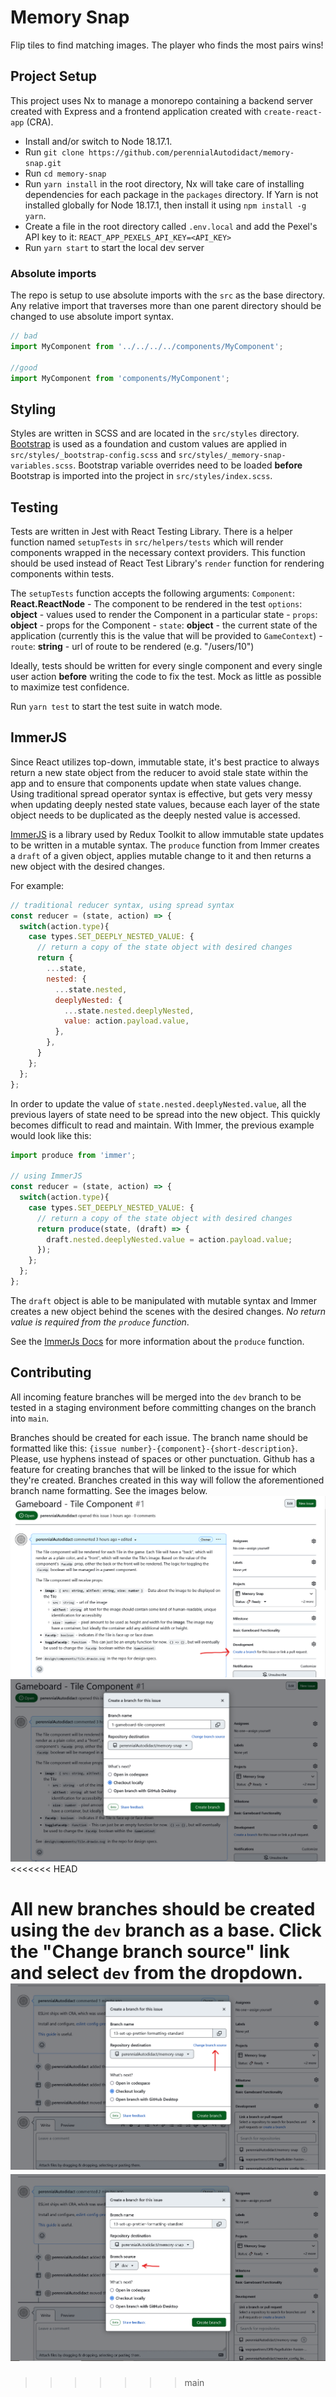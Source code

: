 # Memory Snap
Flip tiles to find matching images. The player who finds the most pairs wins!

## Project Setup
This project uses Nx to manage a monorepo containing a backend server created with Express and a frontend application created with `create-react-app` (CRA).

- Install and/or switch to Node 18.17.1. 
- Run `git clone https://github.com/perennialAutodidact/memory-snap.git`
- Run `cd memory-snap`
- Run `yarn install` in the root directory, Nx will take care of installing dependencies for each package in the `packages` directory. If Yarn is not installed globally for Node 18.17.1, then install it using `npm install -g yarn`.
- Create a file in the root directory called `.env.local` and add the Pexel's API key to it: `REACT_APP_PEXELS_API_KEY=<API_KEY>`
- Run `yarn start` to start the local dev server

### Absolute imports

The repo is setup to use absolute imports with the `src` as the base directory.
Any relative import that traverses more than one parent directory should be
changed to use absolute import syntax.

```javascript
// bad
import MyComponent from '../../../../components/MyComponent';

//good
import MyComponent from 'components/MyComponent';
```

## Styling
Styles are written in SCSS and are located in the `src/styles` directory.
[Bootstrap](https://getbootstrap.com/docs/5.0/getting-started/introduction/) is used as a foundation and custom values are applied in
`src/styles/_bootstrap-config.scss` and
`src/styles/_memory-snap-variables.scss`. Bootstrap variable overrides need to
be loaded **before** Bootstrap is imported into the project in
`src/styles/index.scss`.

## Testing
Tests are written in Jest with React Testing Library. There is a helper
function named `setupTests` in `src/helpers/tests` which will render
 components
wrapped in the necessary context providers. This function should be
 used
instead of React Test Library's `render` function for rendering  components
within tests.

The `setupTests` function accepts the following arguments:
`Component`: **React.ReactNode** - The component to be rendered in the test
`options`: **object** - values used to render the Component in a particular state
    - `props`: **object** - props for the Component
    - `state`: **object** - the current state of the application (currently this is the value that will be provided to `GameContext`)
    - `route`: **string** - url of route to be rendered (e.g. "/users/10")

Ideally, tests should be written for every single component and every single
user action **before** writing the code to fix the test. Mock as little as
possible to maximize test confidence. 

Run `yarn test` to start the test suite in watch mode.

## ImmerJS

Since React utilizes top-down, immutable state, it's best practice
to always return a new state object from the reducer to avoid stale state
within the app and to ensure that components update when state values change.
Using traditional spread operator syntax is effective, but gets very messy when
updating deeply nested state values, because each layer of the state object
needs to be duplicated as the deeply nested value is accessed.

[ImmerJS](https://immerjs.github.io/immer/) is a library used by Redux Toolkit
to allow immutable state updates to be written in a mutable syntax. The
`produce` function from Immer creates a `draft` of a given object, applies
mutable change to it and then returns a new object with the desired changes.

For example:
```javascript
// traditional reducer syntax, using spread syntax
const reducer = (state, action) => {
  switch(action.type){
    case types.SET_DEEPLY_NESTED_VALUE: {
      // return a copy of the state object with desired changes
      return {
        ...state,
        nested: {
          ...state.nested,
          deeplyNested: {
            ...state.nested.deeplyNested,
            value: action.payload.value, 
          },
        },
      }
    };
  };
};
```

In order to update the value of `state.nested.deeplyNested.value`, all the
previous layers of state need to be spread into the new object. This quickly
becomes difficult to read and maintain. With Immer, the previous example would
look like this:

```javascript
import produce from 'immer';

// using ImmerJS
const reducer = (state, action) => {
  switch(action.type){
    case types.SET_DEEPLY_NESTED_VALUE: {
      // return a copy of the state object with desired changes
      return produce(state, (draft) => {
        draft.nested.deeplyNested.value = action.payload.value;
      });
    };
  };
};
```

The `draft` object is able to be manipulated with mutable syntax and Immer
creates a new object behind the scenes with the desired changes. *No return
value is required from the `produce` function*.

See the [ImmerJs Docs](https://immerjs.github.io/immer/produce/) for more
information about the `produce` function.


## Contributing
All incoming feature branches will be merged into the `dev` branch to be tested
in a staging environment before committing changes on the branch into `main`. 

Branches should be created for each issue. The branch name should be formatted
like this: `{issue number}-{component}-{short-description}`. Please, use hyphens
instead of spaces or other punctuation. Github has a feature for creating
branches that will be linked to the issue for which they're created. Branches
created in this way will follow the aforementioned branch name formatting. See
the images below.
 ![image](design/readmeImages/contributing_create_branch.png)
![image](design/readmeImages/contributing_create_branch_2.png)
<<<<<<< HEAD

All new branches should be created using the `dev` branch as a base. Click
 the "Change branch source" link and select `dev` from the dropdown.
![image](design/readmeImages/contributing_create_branch_3.png)
![image](design/readmeImages/contributing_create_branch_4.png)
=======
>>>>>>> main
